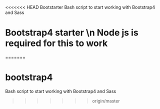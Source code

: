 <<<<<<< HEAD
Bootstarter
Bash script to start working with Bootstrap4 and Sass
# Bootstrap4 starter \n Node js is required for this to work

=======
# bootstrap4
Bash script to start working with Bootstrap4 and Sass 
>>>>>>> origin/master
